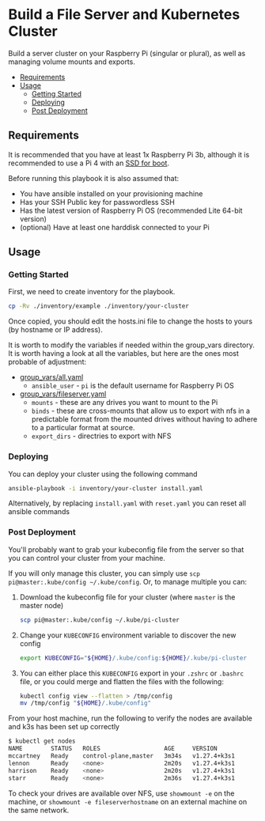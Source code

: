 # Build a File Server and Kubernetes Cluster

Build a server cluster on your Raspberry Pi (singular or plural), as well as managing volume mounts and exports.

<!-- vim-md-toc format=bullets ignore=^TODO$ -->
* [Requirements](#requirements)
* [Usage](#usage)
  * [Getting Started](#getting-started)
  * [Deploying](#deploying)
  * [Post Deployment](#post-deployment)
<!-- vim-md-toc END -->

## Requirements

It is recommended that you have at least 1x Raspberry Pi 3b, although it is recommended to use a Pi 4 with an [SSD for boot](https://www.makeuseof.com/boot-raspberry-pi-4-via-ssd-network/).

Before running this playbook it is also assumed that:

- You have ansible installed on your provisioning machine
- Has your SSH Public key for passwordless SSH
- Has the latest version of Raspberry Pi OS (recommended Lite 64-bit version)
- (optional) Have at least one harddisk connected to your Pi

## Usage

### Getting Started

First, we need to create inventory for the playbook.

```bash
cp -Rv ./inventory/example ./inventory/your-cluster
```

Once copied, you should edit the hosts.ini file to change the hosts to yours (by hostname or IP address).

It is worth to modify the variables if needed within the group_vars directory. It is worth having a look at all the variables, but here are the ones most probable of adjustment:

- [group_vars/all.yaml](./inventory/example/group_vars/all.yaml)
    - `ansible_user` - `pi` is the default username for Raspberry Pi OS
- [group_vars/fileserver.yaml](./inventory/example/group_vars/fileserver.yaml)
    - `mounts` - these are any drives you want to mount to the Pi
    - `binds` - these are cross-mounts that allow us to export with nfs in a predictable format from the mounted drives without having to adhere to a particular format at source.
    - `export_dirs` - directries to export with NFS

### Deploying

You can deploy your cluster using the following command

```bash
ansible-playbook -i inventory/your-cluster install.yaml
```

Alternatively, by replacing `install.yaml` with `reset.yaml` you can reset all ansible commands

### Post Deployment

You'll probably want to grab your kubeconfig file from the server so that you can control your cluster from your machine.

If you will only manage this cluster, you can simply use `scp pi@master:.kube/config ~/.kube/config`. Or, to manage multiple you can:

1. Download the kubeconfig file for your cluster (where `master` is the master node)
    ```bash
    scp pi@master:.kube/config ~/.kube/pi-cluster
    ```

1. Change your `KUBECONFIG` environment variable to discover the new config
    ```bash
    export KUBECONFIG="${HOME}/.kube/config:${HOME}/.kube/pi-cluster
    ```

1. You can either place this `KUBECONFIG` export in your `.zshrc` or `.bashrc` file, or you could merge and flatten the files with the following:
    ```bash
    kubectl config view --flatten > /tmp/config
    mv /tmp/config "${HOME}/.kube/config"
    ```

From your host machine, run the following to verify the nodes are available and k3s has been set up correctly

```bash
$ kubectl get nodes
NAME        STATUS   ROLES                  AGE     VERSION
mccartney   Ready    control-plane,master   3m34s   v1.27.4+k3s1
lennon      Ready    <none>                 2m20s   v1.27.4+k3s1
harrison    Ready    <none>                 2m20s   v1.27.4+k3s1
starr       Ready    <none>                 2m36s   v1.27.4+k3s1
```

To check your drives are available over NFS, use `showmount -e` on the machine, or `showmount -e fileserverhostname` on an external machine on the same network.
